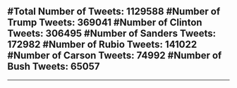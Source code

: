 #Total Number of Tweets: 1129588 
#Number of Trump Tweets: 369041
#Number of Clinton Tweets: 306495
#Number of Sanders Tweets: 172982
#Number of Rubio Tweets: 141022
#Number of Carson Tweets: 74992
#Number of Bush Tweets: 65057
---
---
